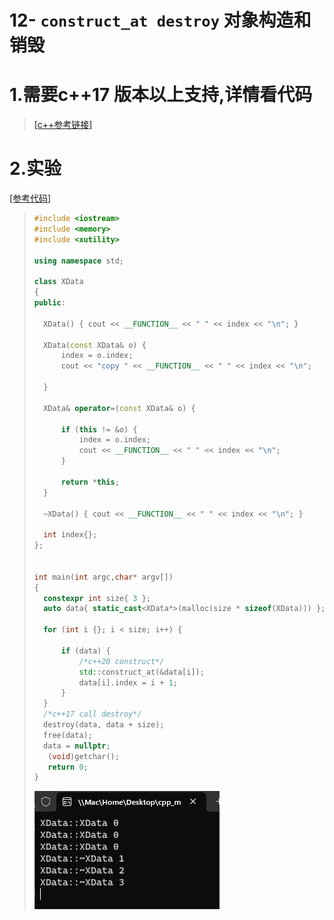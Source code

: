 # 12- `construct_at destroy` 对象构造和销毁

# 1.需要c++17 版本以上支持,详情看代码

>[[c++参考链接]](https://zh.cppreference.com/w/%E9%A6%96%E9%A1%B5)

# 2.实验

[[参考代码]]()

>```c++
>#include <iostream>
>#include <memory>
>#include <xutility>
>
>using namespace std;
>
>class XData
>{
>public:
>
>	XData() { cout << __FUNCTION__ << " " << index << "\n"; }
>
>	XData(const XData& o) {
>		index = o.index;
>		cout << "copy " << __FUNCTION__ << " " << index << "\n";
>
>	}
>
>	XData& operator=(const XData& o) {
>
>		if (this != &o) {
>			index = o.index;
>			cout << __FUNCTION__ << " " << index << "\n";
>		}
>
>		return *this;
>	}
>
>	~XData() { cout << __FUNCTION__ << " " << index << "\n"; }
>
>	int index{};
>};
>
>
>int main(int argc,char* argv[])
>{
>	constexpr int size{ 3 };
>	auto data{ static_cast<XData*>(malloc(size * sizeof(XData))) };
>
>	for (int i {}; i < size; i++) {
>
>		if (data) {
>			/*c++20 construct*/
>			std::construct_at(&data[i]);
>			data[i].index = i + 1;
>		}
>	}
>	/*c++17 call destroy*/
>	destroy(data, data + size);
>	free(data);
>	data = nullptr;
>    (void)getchar();
>    return 0;
>}
>
>
>```
>
><img src="./assets/image-20231013230450469.png" alt="image-20231013230450469" />